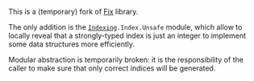 This is a (temporary) fork of [Fix](https://gitlab.inria.fr/fpottier/fix) library.

The only addition is the [`Indexing`](indexing.mli)`.Index.Unsafe` module, which allow to locally reveal that a strongly-typed index is just an integer to implement some data structures more efficiently.

Modular abstraction is temporarily broken: it is the responsibility of the caller to make sure that only correct indices will be generated.
